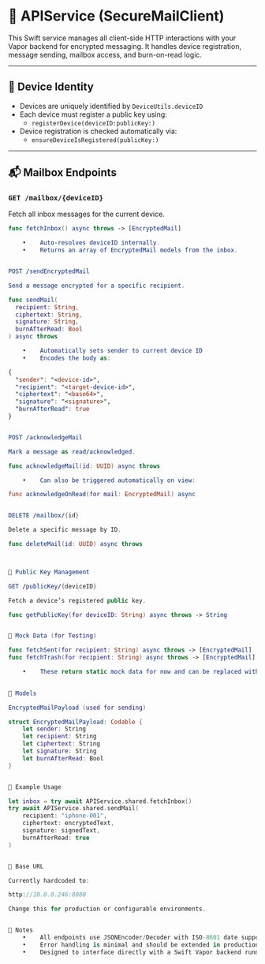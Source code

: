 # 📡 APIService (SecureMailClient)

This Swift service manages all client-side HTTP interactions with your Vapor backend for encrypted messaging. It handles device registration, message sending, mailbox access, and burn-on-read logic.

---

## 🔐 Device Identity

- Devices are uniquely identified by `DeviceUtils.deviceID`
- Each device must register a public key using:
  - `registerDevice(deviceID:publicKey:)`
- Device registration is checked automatically via:
  - `ensureDeviceIsRegistered(publicKey:)`

---

## 📬 Mailbox Endpoints

### `GET /mailbox/{deviceID}`  
Fetch all inbox messages for the current device.

```swift
func fetchInbox() async throws -> [EncryptedMail]

    •    Auto-resolves deviceID internally.
    •    Returns an array of EncryptedMail models from the inbox.


POST /sendEncryptedMail

Send a message encrypted for a specific recipient.

func sendMail(
  recipient: String,
  ciphertext: String,
  signature: String,
  burnAfterRead: Bool
) async throws

    •    Automatically sets sender to current device ID
    •    Encodes the body as:

{
  "sender": "<device-id>",
  "recipient": "<target-device-id>",
  "ciphertext": "<base64>",
  "signature": "<signature>",
  "burnAfterRead": true
}


POST /acknowledgeMail

Mark a message as read/acknowledged.

func acknowledgeMail(id: UUID) async throws

    •    Can also be triggered automatically on view:

func acknowledgeOnRead(for mail: EncryptedMail) async


DELETE /mailbox/{id}

Delete a specific message by ID.

func deleteMail(id: UUID) async throws



🔑 Public Key Management

GET /publicKey/{deviceID}

Fetch a device’s registered public key.

func getPublicKey(for deviceID: String) async throws -> String


🧪 Mock Data (for Testing)

func fetchSent(for recipient: String) async throws -> [EncryptedMail]
func fetchTrash(for recipient: String) async throws -> [EncryptedMail]

    •    These return static mock data for now and can be replaced with backend routes later.
    

🧱 Models

EncryptedMailPayload (used for sending)

struct EncryptedMailPayload: Codable {
    let sender: String
    let recipient: String
    let ciphertext: String
    let signature: String
    let burnAfterRead: Bool
}


🚀 Example Usage

let inbox = try await APIService.shared.fetchInbox()
try await APIService.shared.sendMail(
    recipient: "iphone-001",
    ciphertext: encryptedText,
    signature: signedText,
    burnAfterRead: true
)


📡 Base URL

Currently hardcoded to:

http://10.0.0.246:8080

Change this for production or configurable environments.


📌 Notes
    •    All endpoints use JSONEncoder/Decoder with ISO-8601 date support
    •    Error handling is minimal and should be extended in production
    •    Designed to interface directly with a Swift Vapor backend running on Raspberry Pi
